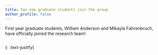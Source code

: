 ```yaml
---
title: Two new graduate students join the group
author_profile: false
---
```


First year graduate students, William Anderson and Mikayla Fahrenbruch, have officially joined the research team! 

<img src="/assets/images/HMG-2024.jpeg" alt="" class="center"> 

{: .text-justify}
